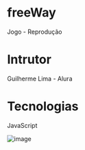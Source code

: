 # freeWay
Jogo - Reprodução 

# Intrutor
Guilherme Lima - Alura

# Tecnologias
JavaScript


![image](https://github.com/lanmeb/freeWay/assets/99603894/c930dab0-ca1d-4b88-9ee7-7fa1b09a8af4)


